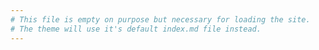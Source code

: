 ```yaml
---
# This file is empty on purpose but necessary for loading the site.
# The theme will use it's default index.md file instead.
---
```

